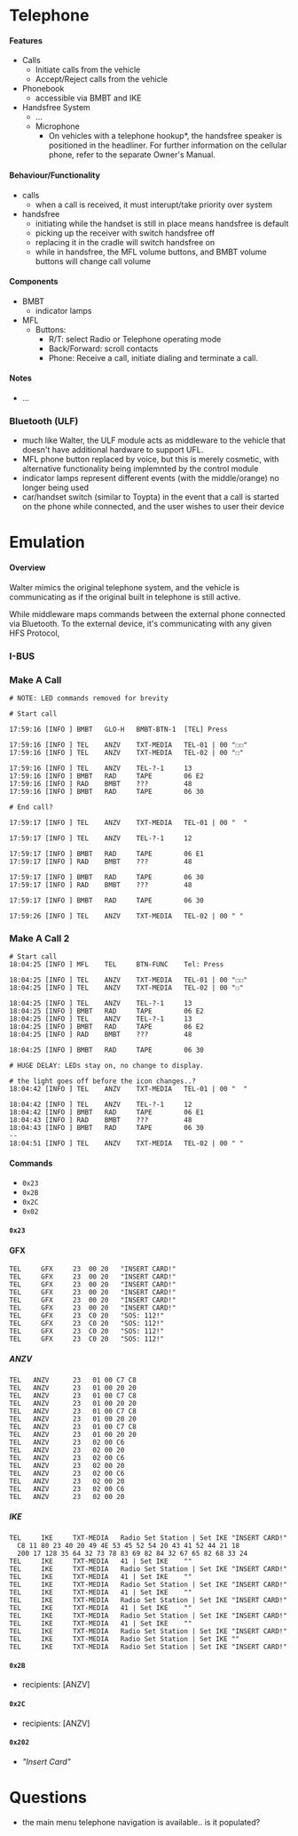 # Telephone

#### Features
  - Calls
    - Initiate calls from the vehicle
    - Accept/Reject calls from the vehicle
  - Phonebook
    - accessible via BMBT and IKE
  - Handsfree System
    - ...
    - Microphone
      - On vehicles with a telephone hookup*, the handsfree speaker is positioned in the headliner.
        For further information on the cellular phone, refer to the separate Owner's Manual.

#### Behaviour/Functionality
  - calls
    - when a call is received, it must interupt/take priority over system
  - handsfree
    - initiating while the handset is still in place means handsfree is default
    - picking up the receiver with switch handsfree off
    - replacing it in the cradle will switch handsfree on
    - while in handsfree, the MFL volume buttons, and BMBT volume buttons will change call volume

#### Components
  - BMBT
    - indicator lamps
  - MFL
    - Buttons:
      - R/T: select Radio or Telephone operating mode
      - Back/Forward: scroll contacts
      - Phone: Receive a call, initiate dialing and terminate a call.

#### Notes
- ...

### Bluetooth (ULF)
- much like Walter, the ULF module acts as middleware to the vehicle that doesn't have additional hardware to support UFL.
 - MFL phone button replaced by voice, but this is merely cosmetic, with alternative functionality being implemnted by the control module
 - indicator lamps represent different events (with the middle/orange) no longer being used
- car/handset switch (similar to Toypta) in the event that a call is started on the phone while connected, and the user wishes to user their device

# Emulation

#### Overview

Walter mimics the original telephone system, and the vehicle is communicating as if the original built in telephone is still active.

While middleware maps commands between the external phone connected via Bluetooth. To the external device, it's communicating with any given HFS Protocol,

### I-BUS

### Make A Call
    # NOTE: LED commands removed for brevity

    # Start call

    17:59:16 [INFO ] BMBT  	GLO-H 	BMBT-BTN-1	[TEL] Press

    17:59:16 [INFO ] TEL   	ANZV  	TXT-MEDIA 	TEL-01 | 00	"☐☐"
    17:59:16 [INFO ] TEL   	ANZV  	TXT-MEDIA 	TEL-02 | 00	"☐"

    17:59:16 [INFO ] TEL   	ANZV  	TEL-?-1   	13
    17:59:16 [INFO ] BMBT  	RAD   	TAPE      	06 E2
    17:59:16 [INFO ] RAD   	BMBT  	???       	48
    17:59:16 [INFO ] BMBT  	RAD   	TAPE      	06 30

    # End call?

    17:59:17 [INFO ] TEL   	ANZV  	TXT-MEDIA 	TEL-01 | 00	"  "

    17:59:17 [INFO ] TEL   	ANZV  	TEL-?-1   	12

    17:59:17 [INFO ] BMBT  	RAD   	TAPE      	06 E1
    17:59:17 [INFO ] RAD   	BMBT  	???       	48

    17:59:17 [INFO ] BMBT  	RAD   	TAPE      	06 30
    17:59:17 [INFO ] RAD   	BMBT  	???       	48

    17:59:17 [INFO ] BMBT  	RAD   	TAPE      	06 30

    17:59:26 [INFO ] TEL   	ANZV  	TXT-MEDIA 	TEL-02 | 00	" "

### Make A Call 2

    # Start call
    18:04:25 [INFO ] MFL   	TEL   	BTN-FUNC  	Tel: Press

    18:04:25 [INFO ] TEL   	ANZV  	TXT-MEDIA 	TEL-01 | 00	"☐☐"
    18:04:25 [INFO ] TEL   	ANZV  	TXT-MEDIA 	TEL-02 | 00	"☐"

    18:04:25 [INFO ] TEL   	ANZV  	TEL-?-1   	13
    18:04:25 [INFO ] BMBT  	RAD   	TAPE      	06 E2
    18:04:25 [INFO ] TEL   	ANZV  	TEL-?-1   	13
    18:04:25 [INFO ] BMBT  	RAD   	TAPE      	06 E2
    18:04:25 [INFO ] RAD   	BMBT  	???       	48

    18:04:25 [INFO ] BMBT  	RAD   	TAPE      	06 30

    # HUGE DELAY: LEDs stay on, no change to display.

    # the light goes off before the icon changes..?
    18:04:42 [INFO ] TEL   	ANZV  	TXT-MEDIA 	TEL-01 | 00	"  "

    18:04:42 [INFO ] TEL   	ANZV  	TEL-?-1   	12
    18:04:42 [INFO ] BMBT  	RAD   	TAPE      	06 E1
    18:04:43 [INFO ] RAD   	BMBT  	???       	48
    18:04:43 [INFO ] BMBT  	RAD   	TAPE      	06 30
    --
    18:04:51 [INFO ] TEL   	ANZV  	TXT-MEDIA 	TEL-02 | 00	" "



#### Commands
- `0x23`
- `0x2B`
- `0x2C`
- `0x02`

#### `0x23`

#### GFX
    TEL   	GFX   	23	00 20	"INSERT CARD!"
    TEL   	GFX   	23	00 20	"INSERT CARD!"
    TEL   	GFX   	23	00 20	"INSERT CARD!"
    TEL   	GFX   	23	00 20	"INSERT CARD!"
    TEL   	GFX   	23	00 20	"INSERT CARD!"
    TEL   	GFX   	23	00 20	"INSERT CARD!"
    TEL   	GFX   	23	C0 20	"SOS: 112!"
    TEL   	GFX   	23	C0 20	"SOS: 112!"
    TEL   	GFX   	23	C0 20	"SOS: 112!"
    TEL   	GFX   	23	C0 20	"SOS: 112!"

##### ANZV
    TEL   ANZV   	23	 01 00 C7 C8
    TEL   ANZV   	23	 01 00 20 20
    TEL   ANZV   	23	 01 00 C7 C8
    TEL   ANZV   	23	 01 00 20 20
    TEL   ANZV   	23	 01 00 C7 C8
    TEL   ANZV   	23	 01 00 20 20
    TEL   ANZV   	23	 01 00 C7 C8
    TEL   ANZV   	23	 01 00 20 20    
    TEL   ANZV   	23	 02 00 C6
    TEL   ANZV   	23	 02 00 20
    TEL   ANZV   	23	 02 00 C6
    TEL   ANZV   	23	 02 00 20
    TEL   ANZV   	23	 02 00 C6
    TEL   ANZV   	23	 02 00 20
    TEL   ANZV   	23	 02 00 C6
    TEL   ANZV   	23	 02 00 20
##### IKE
    TEL   	IKE   	TXT-MEDIA 	Radio Set Station | Set IKE	"INSERT CARD!"
      C8 11 80 23 40 20 49 4E 53 45 52 54 20 43 41 52 44 21 18
      200 17 128 35 64 32 73 78 83 69 82 84 32 67 65 82 68 33 24
    TEL   	IKE   	TXT-MEDIA 	41 | Set IKE	""
    TEL   	IKE   	TXT-MEDIA 	Radio Set Station | Set IKE	"INSERT CARD!"
    TEL   	IKE   	TXT-MEDIA 	41 | Set IKE	""
    TEL   	IKE   	TXT-MEDIA 	Radio Set Station | Set IKE	"INSERT CARD!"
    TEL   	IKE   	TXT-MEDIA 	41 | Set IKE	""
    TEL   	IKE   	TXT-MEDIA 	Radio Set Station | Set IKE	"INSERT CARD!"
    TEL   	IKE   	TXT-MEDIA 	41 | Set IKE	""
    TEL   	IKE   	TXT-MEDIA 	Radio Set Station | Set IKE	"INSERT CARD!"
    TEL   	IKE   	TXT-MEDIA 	41 | Set IKE	""
    TEL   	IKE   	TXT-MEDIA 	Radio Set Station | Set IKE	"INSERT CARD!"
    TEL   	IKE   	TXT-MEDIA 	Radio Set Station | Set IKE	""
    TEL   	IKE   	TXT-MEDIA 	Radio Set Station | Set IKE	"INSERT CARD!"
#### `0x2B`
  - recipients: [ANZV]

#### `0x2C`
  - recipients: [ANZV]

#### `0x202`

- _"Insert Card"_

# Questions
- the main menu telephone navigation is available.. is it populated?
